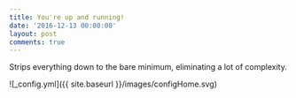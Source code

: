 ```yaml
---
title: You're up and running!
date: '2016-12-13 00:00:00'
layout: post
comments: true
---
```


Strips everything down to the bare minimum, eliminating a lot of complexity.

![_config.yml]({{ site.baseurl }}/images/configHome.svg)


